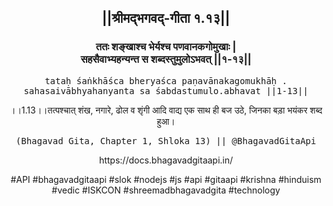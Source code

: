 <center><h2>||श्रीमद्‍भगवद्‍-गीता १.१३||</h2>
<h3>ततः शङ्खाश्च भेर्यश्च पणवानकगोमुखाः |<br/>सहसैवाभ्यहन्यन्त स शब्दस्तुमुलोऽभवत् ||१-१३||</h3>
<pre>tataḥ śaṅkhāśca bheryaśca paṇavānakagomukhāḥ .<br/>sahasaivābhyahanyanta sa śabdastumulo.abhavat ||1-13||</pre>
<p>।।1.13।।तत्पश्चात् शंख, नगारे, ढोल व शृंगी आदि वाद्य एक साथ ही बज उठे, जिनका बड़ा भयंकर शब्द हुआ।</p>
<pre>(Bhagavad Gita, Chapter 1, Shloka 13) || @BhagavadGitaApi</pre><p>https://docs.bhagavadgitaapi.in/</p><p>#API #bhagavadgitaapi #slok #nodejs #js #api #gitaapi #krishna #hinduism #vedic #ISKCON #shreemadbhagavadgita #technology</p></center>